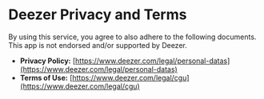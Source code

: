 # Deezer Privacy and Terms

By using this service, you agree to also adhere to the following documents. This app is not endorsed and/or supported by Deezer.

* **Privacy Policy:** [https://www.deezer.com/legal/personal-datas](https://www.deezer.com/legal/personal-datas)
* **Terms of Use:** [https://www.deezer.com/legal/cgu](https://www.deezer.com/legal/cgu)
